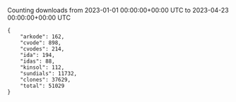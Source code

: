 
Counting downloads from 2023-01-01 00:00:00+00:00 UTC to 2023-04-23 00:00:00+00:00 UTC

```
{
    "arkode": 162,
    "cvode": 898,
    "cvodes": 214,
    "ida": 194,
    "idas": 88,
    "kinsol": 112,
    "sundials": 11732,
    "clones": 37629,
    "total": 51029
}
```
